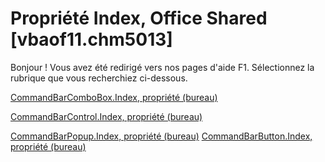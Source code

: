 
# Propriété Index, Office Shared [vbaof11.chm5013]

Bonjour ! Vous avez été redirigé vers nos pages d'aide F1. Sélectionnez la rubrique que vous recherchiez ci-dessous.

[CommandBarComboBox.Index, propriété (bureau)](http://msdn.microsoft.com/library/a844b760-d165-02aa-41ad-0bc75c55d0ed%28Office.15%29.aspx)

[CommandBarControl.Index, propriété (bureau)](http://msdn.microsoft.com/library/0f4e6561-d53a-ed9d-3d24-7306dbe69bd6%28Office.15%29.aspx)

[CommandBarPopup.Index, propriété (bureau)](http://msdn.microsoft.com/library/6f6f6d1f-a59a-cf52-d273-a732652b4f05%28Office.15%29.aspx)
[CommandBarButton.Index, propriété (bureau)](http://msdn.microsoft.com/library/2924d346-735b-cdb3-6237-f840f017cf3e%28Office.15%29.aspx)
